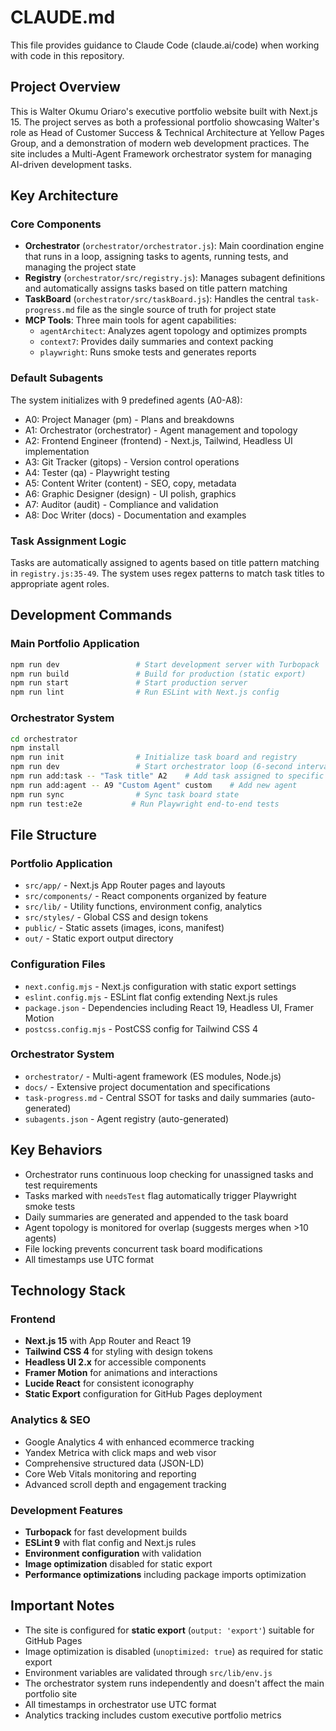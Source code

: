 # CLAUDE.md

This file provides guidance to Claude Code (claude.ai/code) when working with code in this repository.

## Project Overview

This is Walter Okumu Oriaro's executive portfolio website built with Next.js 15. The project serves as both a professional portfolio showcasing Walter's role as Head of Customer Success & Technical Architecture at Yellow Pages Group, and a demonstration of modern web development practices. The site includes a Multi-Agent Framework orchestrator system for managing AI-driven development tasks.

## Key Architecture

### Core Components

- **Orchestrator** (`orchestrator/orchestrator.js`): Main coordination engine that runs in a loop, assigning tasks to agents, running tests, and managing the project state
- **Registry** (`orchestrator/src/registry.js`): Manages subagent definitions and automatically assigns tasks based on title pattern matching
- **TaskBoard** (`orchestrator/src/taskBoard.js`): Handles the central `task-progress.md` file as the single source of truth for project state
- **MCP Tools**: Three main tools for agent capabilities:
  - `agentArchitect`: Analyzes agent topology and optimizes prompts
  - `context7`: Provides daily summaries and context packing
  - `playwright`: Runs smoke tests and generates reports

### Default Subagents

The system initializes with 9 predefined agents (A0-A8):
- A0: Project Manager (pm) - Plans and breakdowns
- A1: Orchestrator (orchestrator) - Agent management and topology
- A2: Frontend Engineer (frontend) - Next.js, Tailwind, Headless UI implementation
- A3: Git Tracker (gitops) - Version control operations
- A4: Tester (qa) - Playwright testing
- A5: Content Writer (content) - SEO, copy, metadata
- A6: Graphic Designer (design) - UI polish, graphics
- A7: Auditor (audit) - Compliance and validation
- A8: Doc Writer (docs) - Documentation and examples

### Task Assignment Logic

Tasks are automatically assigned to agents based on title pattern matching in `registry.js:35-49`. The system uses regex patterns to match task titles to appropriate agent roles.

## Development Commands

### Main Portfolio Application
```bash
npm run dev                 # Start development server with Turbopack
npm run build               # Build for production (static export)
npm run start               # Start production server
npm run lint                # Run ESLint with Next.js config
```

### Orchestrator System
```bash
cd orchestrator
npm install
npm run init                # Initialize task board and registry
npm run dev                 # Start orchestrator loop (6-second intervals)
npm run add:task -- "Task title" A2    # Add task assigned to specific agent
npm run add:agent -- A9 "Custom Agent" custom    # Add new agent
npm run sync                # Sync task board state
npm run test:e2e           # Run Playwright end-to-end tests
```

## File Structure

### Portfolio Application
- `src/app/` - Next.js App Router pages and layouts
- `src/components/` - React components organized by feature
- `src/lib/` - Utility functions, environment config, analytics
- `src/styles/` - Global CSS and design tokens
- `public/` - Static assets (images, icons, manifest)
- `out/` - Static export output directory

### Configuration Files
- `next.config.mjs` - Next.js configuration with static export settings
- `eslint.config.mjs` - ESLint flat config extending Next.js rules
- `package.json` - Dependencies including React 19, Headless UI, Framer Motion
- `postcss.config.mjs` - PostCSS config for Tailwind CSS 4

### Orchestrator System
- `orchestrator/` - Multi-agent framework (ES modules, Node.js)
- `docs/` - Extensive project documentation and specifications
- `task-progress.md` - Central SSOT for tasks and daily summaries (auto-generated)
- `subagents.json` - Agent registry (auto-generated)

## Key Behaviors

- Orchestrator runs continuous loop checking for unassigned tasks and test requirements
- Tasks marked with `needsTest` flag automatically trigger Playwright smoke tests
- Daily summaries are generated and appended to the task board
- Agent topology is monitored for overlap (suggests merges when >10 agents)
- File locking prevents concurrent task board modifications
- All timestamps use UTC format

## Technology Stack

### Frontend
- **Next.js 15** with App Router and React 19
- **Tailwind CSS 4** for styling with design tokens
- **Headless UI 2.x** for accessible components
- **Framer Motion** for animations and interactions
- **Lucide React** for consistent iconography
- **Static Export** configuration for GitHub Pages deployment

### Analytics & SEO
- Google Analytics 4 with enhanced ecommerce tracking
- Yandex Metrica with click maps and web visor
- Comprehensive structured data (JSON-LD)
- Core Web Vitals monitoring and reporting
- Advanced scroll depth and engagement tracking

### Development Features
- **Turbopack** for fast development builds
- **ESLint 9** with flat config and Next.js rules
- **Environment configuration** with validation
- **Image optimization** disabled for static export
- **Performance optimizations** including package imports optimization

## Important Notes

- The site is configured for **static export** (`output: 'export'`) suitable for GitHub Pages
- Image optimization is disabled (`unoptimized: true`) as required for static export
- Environment variables are validated through `src/lib/env.js`
- The orchestrator system runs independently and doesn't affect the main portfolio site
- All timestamps in orchestrator use UTC format
- Analytics tracking includes custom executive portfolio metrics